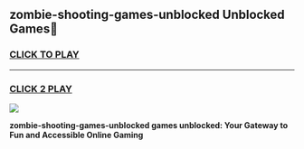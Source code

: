 
## zombie-shooting-games-unblocked Unblocked Games👋
<h3>
<a href="https://news.freeplayer.one?title=zombie-shooting-games-unblocked&ref=16F">CLICK TO PLAY</a></h3>
<hr>

<h3>
<a href="https://news.freeplayer.one?title=zombie-shooting-games-unblocked&ref=16F">CLICK 2 PLAY</a>
  
</h3>

<a href="https://news.freeplayer.one?title=zombie-shooting-games-unblocked&ref=16F/"><img src="https://clearcache.store/games.png"></a>


**zombie-shooting-games-unblocked games unblocked: Your Gateway to Fun and Accessible Online Gaming**
